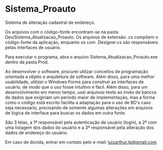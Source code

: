 # Sistema_Proauto
Sistema de alteração cadastral de endereço.

Os arquivos com o código-fonte encontram-se na pasta Dev/Sistema_Atualizacao_Proauto. Os arquivos de extensão .cs compõem o código-fonte da aplicação, enquanto os com .Designer.cs são responsáveis pelas interfaces de usuário.

Para executar o programa, abra o arquivo Sistema_Atualizacao_Proauto.exe dentro da pasta Prod.


Ao desenvolver o software, procurei utilizar conceitos de programação orientada a objeto e arquitetura de software. Além disso, para uma melhor usabilidade, utilizei o Windows Forms para construir as interfaces de usuário, de modo que o uso fosse intuitivo e fácil. Além disso, para um desenvolvimento em menor tempo, usei arquivos-texto ao invés de bancos de dados que exigiriam um período maior de implementação, mas a forma como o código está escrito facilita a adaptação para o uso de BD's caso seja necessário, precisando de somente algumas alterações em arquivos de lógica de interface para buscar os dados em outra fonte.

São 3 telas, a 1ª responsável pela autenticação de usuário (login), a 2ª com uma listagem dos dados do usuário e a 3ª responsável pela alteração dos dados de endereço do usuário.

Em caso de dúvida, entrar em contato pelo e-mail: luizarthur.lp@gmail.com
